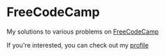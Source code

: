 # FreeCodeCamp

My solutions to various problems on [FreeCodeCamp](https://freecodecamp.org) 

If you're interested, you can check out my [profile](https://freecodecamp.org/ret2christian)
